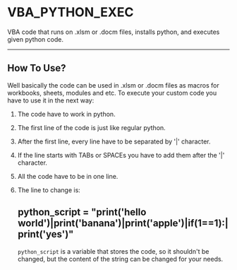 # VBA_PYTHON_EXEC
VBA code that runs on .xlsm or .docm files, installs python, and executes given python code.
______________________________________________________________________________________________
## How To Use?
Well basically the code can be used in .xlsm or .docm files as macros for workbooks, sheets, modules and etc.
To execute your custom code you have to use it in the next way:
  1. The code have to work in python.
  2. The first line of the code is just like regular python.
  3. After the first line, every line have to be separated by '|' character.
  4. If the line starts with TABs or SPACEs you have to add them after the '|' character.
  5. All the code have to be in one line.
  6. The line to change is:
     
      
      python_script = "print('hello world')|print('banana')|print('apple')|if(1==1):|    print('yes')"
      --
     `python_script` is a variable that stores the code, so it shouldn't be changed, but the content of the string can be changed for your needs.
